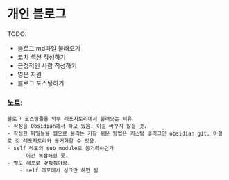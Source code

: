 # 개인 블로그

TODO:
- 블로그 md파일 불러오기
- 코치 섹션 작성하기
- 긍정적인 사람 작성하기
- 영문 지원
- 블로그 포스팅하기

### 노트:
    블로그 포스팅들을 외부 레포지토리에서 불러오는 이유
    - 작성을 Obsidian에서 하고 있음. 이걸 바꾸지 않을 것.
    - 작성한 파일들을 웹으로 올리는 가장 쉬운 방법은 커스텀 플러그인 obsidian git. 이걸로 깃 레포지토리와 동기화할 수 있음.
    - self 레포의 sub module로 동기화하던가
        - 이건 복잡해질 듯.
    - 별도 레포로 맞춰줘야함.
        - self 레포에서 싱크만 하면 됨